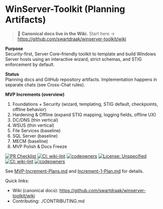# WinServer-Toolkit (Planning Artifacts)

> 📘 **Canonical docs live in the Wiki.** Start here → https://github.com/swartdraak/winserver-toolkit/wiki

**Purpose**  
Security-first, Server Core–friendly toolkit to template and build Windows Server hosts using an interactive wizard, strict schemas, and STIG enforcement by default.

**Status**  
Planning docs and GitHub repository artifacts. Implementation happens in separate chats (see Cross-Chat rules).

**MVP Increments (overview)**  
1. Foundations + Security (wizard, templating, STIG default, checkpoints, offline behavior)  
2. Hardening & Offline (expand STIG mapping, logging fields, offline UX)  
3. DC/DNS (thin vertical)  
4. WSUS (thin vertical)  
5. File Services (baseline)  
6. SQL Server (baseline)  
7. MECM (baseline)  
8. MVP Polish & Docs Freeze


[![PR Checklist](https://img.shields.io/badge/PR%20Checklist-Required-blue)](.github/PULL_REQUEST_TEMPLATE.md)
[![CI: wiki-lint](https://img.shields.io/badge/CI-wiki--lint-yellow)](.github/workflows/ci-wiki-lint.yml)
[![codeowners](https://img.shields.io/badge/CODEOWNERS-present-brightgreen)](CODEOWNERS)
[![License: Unspecified](https://img.shields.io/badge/License-Unspecified-lightgrey)](LICENSE)
[![CI: wiki-lint](https://img.shields.io/badge/CI-wiki--lint-yellow)](.github/workflows/ci-wiki-lint.yml)
[![codeowners](https://img.shields.io/badge/CODEOWNERS-present-brightgreen)](CODEOWNERS)

See [MVP-Increment-Plans.md](docs/MVP-Increment-Plans.md) and [Increment-1-Plan.md](Increment-1-Plan.md) for details.

Quick links:
- Wiki (canonical docs): https://github.com/swartdraak/winserver-toolkit/wiki
- Contributing: ./CONTRIBUTING.md
